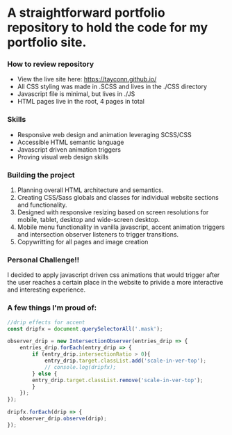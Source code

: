 # A straightforward portfolio repository to hold the code for my portfolio site.

### How to review repository
- View the live site here: https://tayconn.github.io/ 
- All CSS styling was made in .SCSS and lives in the ./CSS directory
- Javascript file is minimal, but lives in ./JS
- HTML pages live in the root, 4 pages in total 

### Skills
- Responsive web design and animation leveraging SCSS/CSS
- Accessible HTML semantic language
- Javascript driven animation triggers
- Proving visual web design skills

### Building the project

1. Planning overall HTML architecture and semantics.
2. Creating CSS/Sass globals and classes for individual website sections and functionality.
3. Designed with responsive resizing based on screen resolutions for mobile, tablet, desktop and wide-screen desktop.
4. Mobile menu functionality in vanilla javascript, accent animation triggers and intersection observer listeners to trigger transitions.
5. Copywritting for all pages and image creation

### Personal Challenge!!

I decided to apply javascript driven css animations that would trigger after the user reaches a certain place in the website to privide a more interactive and interesting experience.

### A few things I'm proud of:
```js
//drip effects for accent
const dripfx = document.querySelectorAll('.mask');

observer_drip = new IntersectionObserver(entries_drip => {
    entries_drip.forEach(entry_drip => {
        if (entry_drip.intersectionRatio > 0){
            entry_drip.target.classList.add('scale-in-ver-top');
            // console.log(dripfx);
        } else {
        entry_drip.target.classList.remove('scale-in-ver-top');
        }
    });
});

dripfx.forEach(drip => {
    observer_drip.observe(drip);
});
```
